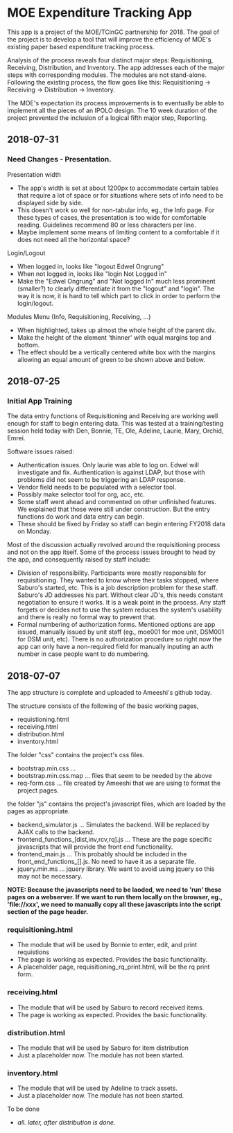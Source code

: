 # MOE Expenditure Tracking App

This app is a project of the MOE/TCinGC partnership for 2018. The goal of the project is to develop a tool that will improve the efficiency of MOE's existing paper based expenditure tracking process.

Analysis of the process reveals four distinct major steps: Requisitioning, Receiving, Distribution, and Inventory. The app addresses each of the major steps with corresponding modules. The modules are not stand-alone. Following the existing process, the flow goes like this: Requisitioning -> Receiving -> Distribution -> Inventory.

The MOE's expectation its process improvements is to eventually be able to implement all the pieces of an IPOLO design. The 10 week duration of the project prevented the inclusion of a logical fifth major step, Reporting.

## 2018-07-31

### Need Changes - Presentation.

Presentation width

* The app's width is set at about 1200px to accommodate certain tables that require a lot of space or for situations where sets of info need to be displayed side by side.
* This doesn't work so well for non-tabular info, eg., the Info page. For these types of cases, the presentation is too wide for comfortable reading. Guidelines recommend 80 or less characters per line.
* Maybe implement some means of limiting content to a comfortable if it does not need all the horizontal space?

Login/Logout

* When logged in, looks like "logout Edwel Ongrung"
* When not logged in, looks like "login Not Logged in"
* Make the "Edwel Ongrung" and "Not logged In" much less prominent (smaller?) to clearly differentiate it from the "logout" and "login". The way it is now, it is hard to tell which part to click in order to perform the login/logout.

Modules Menu (Info, Requisitioning, Receiving, ...)

* When highlighted, takes up almost the whole height of the parent div.
* Make the height of the element 'thinner' with equal margins top and bottom.
* The effect should be a vertically centered white box with the margins allowing an equal amount of green to be shown above and below.

## 2018-07-25

### Initial App Training

The data entry functions of Requisitioning and Receiving are working well enough for staff to begin entering data. This was tested at a training/testing session held today with Den, Bonnie, TE, Ole, Adeline, Laurie, Mary, Orchid, Emrei.

Software issues raised:

* Authentication issues. Only laurie was able to log on. Edwel will investigate and fix. Authentication is against LDAP, but those with problems did not seem to be triggering an LDAP response.
* Vendor field needs to be populated with a selector tool.
* Possibly make selector tool for org, acc, etc.
* Some staff went ahead and commented on other unfinished features. We explained that those were still under construction. But the entry functions do work and data entry can begin.
* These should be fixed by Friday so staff can begin entering FY2018 data on Monday.

Most of the discussion actually revolved around the requisitioning process and not on the app itself. Some of the process issues brought to head by the app, and consequently raised by staff include:

* Division of responsibility. Participants were mostly responsible for requisitioning. They wanted to know where their tasks stopped, where Saburo's started, etc. This is a job description problem for these staff. Saburo's JD addresses his part. Without clear JD's, this needs constant negotiation to ensure it works. It is a weak point in the process. Any staff forgets or decides not to use the system reduces the system's usability and there is really no formal way to prevent that.
* Formal numbering of authorization forms. Mentioned options are app issued, manually issued by unit staff (eg., moe001 for moe unit, DSM001 for DSM unit, etc). There is no authorization procedure so right now the app can only have a non-required field for manually inputing an auth number in case people want to do numbering.

## 2018-07-07

The app structure is complete and uploaded to Ameeshi's github today.

The structure consists of the following of the basic working pages,

* requistioning.html
* receiving.html
* distribution.html
* inventory.html

The folder "css" contains the project's css files.

* bootstrap.min.css ... 
* bootstrap.min.css.map ... files that seem to be needed by the above
* req-form.css ... file created by Ameeshi that we are using to format the project pages.

the folder "js" contains the project's javascript files, which are loaded by the pages as appropriate.

* backend_simulator.js ... Simulates the backend. Will be replaced by AJAX calls to the backend.
* frontend_functions_[dist,inv,rcv,rq].js ... These are the page specific javascripts that will provide the front end functionality.
* frontend_main.js ... This probably should be included in the front_end_functions_[].js. No need to have it as a separate file.
* jquery.min.ms ... jquery library. We want to avoid using jquery so this may not be necessary.

**NOTE: Because the javascripts need to be laoded, we need to 'run' these pages on a webserver. If we want to run them locally on the browser, eg., 'file://xxx', we need to manually copy all these javascripts into the script section of the page header.**

### requisitioning.html

* The module that will be used by Bonnie to enter, edit, and print requistions
* The page is working as expected. Provides the basic functionality.
* A placeholder page, requisitioning\_rq\_print.html, will be the rq print form.

### receiving.html

* The module that will be used by Saburo to record received items.
* The page is working as expected. Provides the basic functionality.

### distribution.html

* The module that will be used by Saburo for item distribution
* Just a placeholder now. The module has not been started.

### inventory.html

* The module that will be used by Adeline to track assets.
* Just a placeholder now. The module has not been started.

To be done

* _all. later, after distribution is done._
